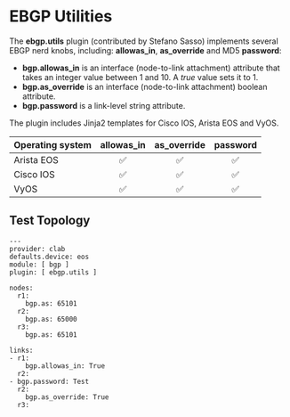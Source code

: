# EBGP Utilities

The **ebgp.utils** plugin (contributed by Stefano Sasso) implements several EBGP nerd knobs, including: **allowas_in**, **as_override** and MD5 **password**:

* **bgp.allowas_in** is an interface (node-to-link attachment) attribute that takes an integer value between 1 and 10. A *true* value sets it to 1.
* **bgp.as_override** is an interface (node-to-link attachment) boolean attribute.
* **bgp.password** is a link-level string attribute.

The plugin includes Jinja2 templates for Cisco IOS, Arista EOS and VyOS.

| Operating system         | allowas_in | as_override | password |
| ------------------------ | :--------: | :---------: | :------: |
| Arista EOS               |      ✅    |     ✅      |    ✅    |
| Cisco IOS                |      ✅    |     ✅      |    ✅    |
| VyOS                     |      ✅    |     ✅      |    ✅    |

## Test Topology

```
---
provider: clab
defaults.device: eos
module: [ bgp ]
plugin: [ ebgp.utils ]

nodes:
  r1:
    bgp.as: 65101
  r2:
    bgp.as: 65000
  r3:
    bgp.as: 65101

links:
- r1:
    bgp.allowas_in: True
  r2:
- bgp.password: Test
  r2:
    bgp.as_override: True
  r3:
```
